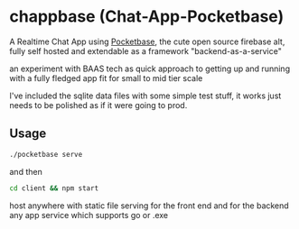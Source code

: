 # chappbase (Chat-App-Pocketbase)
A Realtime Chat App using [Pocketbase](https://github.com/pocketbase/pocketbase), the cute open source firebase alt, fully self hosted and extendable as a framework "backend-as-a-service"

an experiment with BAAS tech as quick approach to getting up and running with a fully fledged app fit for small to mid tier scale

I've included the sqlite data files with some simple test stuff, it works just needs to be polished as if it were going to prod.


## Usage
```bash
./pocketbase serve
```

and then 

```bash
cd client && npm start
```

host anywhere with static file serving for the front end and for the backend any app service which supports go or .exe 
